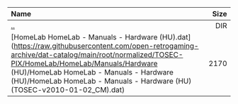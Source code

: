 |Name|Size|
|:---|---:|
|[..](../index.html)|DIR|
|[HomeLab HomeLab - Manuals - Hardware (HU).dat](https://raw.githubusercontent.com/open-retrogaming-archive/dat-catalog/main/root/normalized/TOSEC-PIX/HomeLab/HomeLab/Manuals/Hardware (HU)/HomeLab HomeLab - Manuals - Hardware (HU)/HomeLab HomeLab - Manuals - Hardware (HU) (TOSEC-v2010-01-02_CM).dat)|2170|
